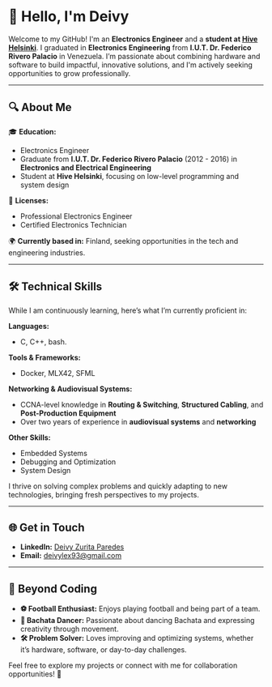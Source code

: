 # 👋 Hello, I'm Deivy  
Welcome to my GitHub! I'm an **Electronics Engineer** and a **student at [Hive Helsinki](https://www.hive.fi/)**.
I graduated in **Electronics Engineering** from **I.U.T. Dr. Federico Rivero Palacio** in Venezuela. I’m passionate about combining hardware and software to build impactful,
innovative solutions, and I'm actively seeking opportunities to grow professionally.

---

## 🔍 **About Me**
🎓 **Education:**  
- Electronics Engineer  
- Graduate from **I.U.T. Dr. Federico Rivero Palacio** (2012 - 2016) in **Electronics and Electrical Engineering**  
- Student at **Hive Helsinki**, focusing on low-level programming and system design  

💼 **Licenses:**  
- Professional Electronics Engineer  
- Certified Electronics Technician  

🌍 **Currently based in:** Finland, seeking opportunities in the tech and engineering industries.

---

## 🛠️ **Technical Skills**
While I am continuously learning, here’s what I’m currently proficient in:  

**Languages:**  
- C, C++, bash.

**Tools & Frameworks:**  
- Docker, MLX42, SFML  

**Networking & Audiovisual Systems:**  
- CCNA-level knowledge in **Routing & Switching**, **Structured Cabling**, and **Post-Production Equipment**  
- Over two years of experience in **audiovisual systems** and **networking**  

**Other Skills:**  
- Embedded Systems  
- Debugging and Optimization  
- System Design  

I thrive on solving complex problems and quickly adapting to new technologies, bringing fresh perspectives to my projects.

---

## 🌐 **Get in Touch**
- **LinkedIn:** [Deivy Zurita Paredes](https://www.linkedin.com/in/deivy-zurita-paredes-361ab8156)  
- **Email:** [deivylex93@gmail.com](mailto:deivylex93@gmail.com)  

---

## 🎸 **Beyond Coding**
- **⚽ Football Enthusiast:** Enjoys playing football and being part of a team.  
- **💃 Bachata Dancer:** Passionate about dancing Bachata and expressing creativity through movement.  
- **🛠️ Problem Solver:** Loves improving and optimizing systems, whether it’s hardware, software, or day-to-day challenges.  

Feel free to explore my projects or connect with me for collaboration opportunities! 🚀
